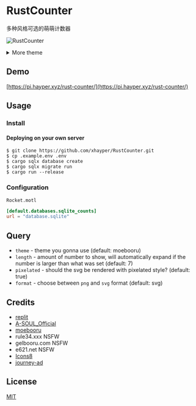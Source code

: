 # RustCounter

多种风格可选的萌萌计数器

![RustCounter](https://pi.hayper.xyz/rust-counter/count/RustCounter.githubformat=png)

<details>
<summary>More theme</summary>

##### asoul

![asoul](https://pi.hayper.xyz/rust-counter/number/1234567890?theme=asoul&format=png)

##### moebooru

![moebooru](https://pi.hayper.xyz/rust-counter/number/1234567890?theme=moebooru&format=png)

##### rule34

![Rule34](https://pi.hayper.xyz/rust-counter/number/1234567890?theme=rule34)

##### gelbooru

![Gelbooru](https://pi.hayper.xyz/rust-counter/number/1234567890?theme=gelbooru&format=png)

##### e621

![e621](https://pi.hayper.xyz/rust-counter/number/1234567890?theme=e621&format=png)

  <details>
    <summary>NSFW</summary>

##### moebooru-h

##### gelbooru-h

  </details>
</details>

## Demo

[https://pi.hayper.xyz/rust-counter/](https://pi.hayper.xyz/rust-counter/)

## Usage

### Install

#### Deploying on your own server

```shell
$ git clone https://github.com/xhayper/RustCounter.git
$ cp .example.env .env
$ cargo sqlx database create
$ cargo sqlx migrate run
$ cargo run --release
```

### Configuration

`Rocket.motl`

```toml
[default.databases.sqlite_counts]
url = "database.sqlite"
```


## Query

- `theme` - theme you gonna use (default: moebooru)
- `length` - amount of number to show, will automatically expand  if the number is larger than what was set (default: 7)
- `pixelated` - should the svg be rendered with pixelated style? (default: true)
- `format` - choose between `png` and `svg` format (default: svg)

## Credits

- [replit](https://replit.com/)
- [A-SOUL_Official](https://space.bilibili.com/703007996)
- [moebooru](https://github.com/moebooru/moebooru)
- rule34.xxx NSFW
- gelbooru.com NSFW
- e621.net NSFW
- [Icons8](https://icons8.com/icons/set/star)
- [journey-ad](https://github.com/journey-ad/)

## License

[MIT](LICENSE)

